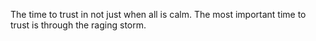 The time to trust in not just when all is calm. The most important time to trust is through the raging storm.
